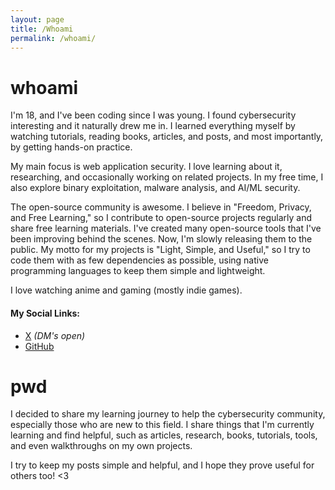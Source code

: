 ```yaml
---
layout: page
title: /Whoami
permalink: /whoami/
---
```



# whoami

I'm 18, and I've been coding since I was young. I found cybersecurity interesting and it naturally drew me in. I learned everything myself by watching tutorials, reading books, articles, and posts, and most importantly, by getting hands-on practice.

My main focus is web application security. I love learning about it, researching, and occasionally working on related projects. In my free time, I also explore binary exploitation, malware analysis, and AI/ML security.

The open-source community is awesome. I believe in "Freedom, Privacy, and Free Learning," so I contribute to open-source projects regularly and share free learning materials. I've created many open-source tools that I've been improving behind the scenes. Now, I'm slowly releasing them to the public. My motto for my projects is "Light, Simple, and Useful," so I try to code them with as few dependencies as possible, using native programming languages to keep them simple and lightweight.

I love watching anime and gaming (mostly indie games).

#### My Social Links:
 - [X](https://x.com/ch1y0w0) *(DM's open)*
 - [GitHub](https://github.com/ch1y0w0)

# pwd

I decided to share my learning journey to help the cybersecurity community, especially those who are new to this field. I share things that I'm currently learning and find helpful, such as articles, research, books, tutorials, tools, and even walkthroughs on my own projects.

I try to keep my posts simple and helpful, and I hope they prove useful for others too! <3